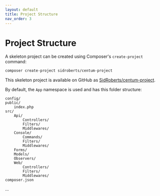 ```yaml
---
layout: default
title: Project Structure
nav_order: 3
---
```




# Project Structure

A skeleton project can be created using Composer's `create-project` command:

```bash
composer create-project sidroberts/centum-project
```

This skeleton project is available on GitHub as [SidRoberts/centum-project](https://github.com/SidRoberts/centum-project).

By default, the `App` namespace is used and has this folder structure:

```
config/
public/
    index.php
src/
    Api/
        Controllers/
        Filters/
        Middlewares/
    Console/
        Commands/
        Filters/
        Middlewares/
    Forms/
    Models/
    Observers/
    Web/
        Controllers/
        Filters/
        Middlewares/
composer.json
```

...
